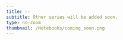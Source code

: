 ```yaml
---
title: --
subtitle: Other series will be added soon.
type: no-zoom
thumbnail: /Notebooks/coming_soon.png
---
```

